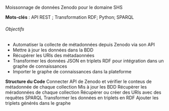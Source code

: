 Moissonnage de données Zenodo pour le domaine SHS

**Mots-clés** : API REST ; Transformation RDF; Python; SPARQL

###### Objectifs #######
- Automatiser la collecte de métadonnées depuis Zenodo via son API
- Mettre à jour les données dans la BDD
- Récupèrer les URIs des métadaonnées
- Transformer les données JSON en triplets RDF pour intégration dans un graphe de connaissances
- Importer le graphe de connaissances dans la plateforme

**Structure du Code**
Connecter API de Zenodo et vérifier le conteus de métadonnée de chaque collection
Mis à jour les BDD 
Récupèrer les méradonnées de chaque collection
Récupèrer ou créer des URIs avec des requêtes SPARQL
Transformer les données en triplets en RDF
Ajouter les triplets générés dans le graphe

